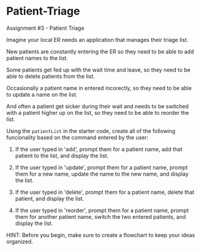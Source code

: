 # Patient-Triage
Assignment #3 - Patient Triage


Imagine your local ER needs an application that manages their triage list.

New patients are constantly entering the ER so they need to be able to add patient names to the list. 

Some patients get fed up with the wait time and leave, so they need to be able to delete patients from the list. 

Occasionally a patient name in entered incorectly, so they need to be able to update a name on the list. 

And often a patient get sicker during their wait and needs to be switched with a patient higher up on the list, so they need to be able to reorder the list. 

Using the `patientList` in the starter code, create all of the following funcionality based on the command entered by the user:

1. If the user typed in 'add', prompt them for a patient name, add that patient to the list, and display the list. 

2. If the user typed in 'update', prompt them for a patient name,  prompt them for a new name, update the name to the new name, and display the list. 

3. If the user typed in 'delete', prompt them for a patient name, delete that patient, and display the list.

4. If the user typed in 'reorder', prompt them for a patient name, prompt them for another patient name, switch the two entered patients, and display the list.

HINT: Before you begin, make sure to create a flowchart to keep your ideas organized.
